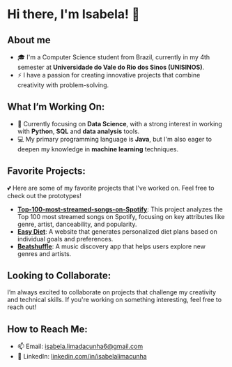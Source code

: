 


# Hi there, I'm **Isabela**! 👋

## About me

- 🎓 I'm a Computer Science student from Brazil, currently in my 4th semester at **Universidade do Vale do Rio dos Sinos (UNISINOS)**.
- ⚡ I have a passion for creating innovative projects that combine creativity with problem-solving.

## What I’m Working On:

- 🌱 Currently focusing on **Data Science**, with a strong interest in working with **Python**, **SQL** and **data analysis** tools.
- 💻 My primary programming language is **Java**, but I'm also eager to deepen my knowledge in **machine learning** techniques.

## Favorite Projects:
💕 Here are some of my favorite projects that I've worked on. Feel free to check out the prototypes!
- **[Top-100-most-streamed-songs-on-Spotify](https://github.com/isabelalimadacunha/Top-100-most-streamed-songs-on-Spotify)**: This project analyzes the Top 100 most streamed songs on Spotify, focusing on key attributes like genre, artist, danceability, and popularity. 
- **[Easy Diet](https://easydiet.vercel.app)**: A website that generates personalized diet plans based on individual goals and preferences.
- **[Beatshuffle](https://beatshuffle.netlify.app)**: A music discovery app that helps users explore new genres and artists.

## Looking to Collaborate:
I’m always excited to collaborate on projects that challenge my creativity and technical skills. If you're working on something interesting, feel free to reach out!

## How to Reach Me:
- 📫 Email: [isabela.limadacunha6@gmail.com](mailto:isabela.limadacunha6@gmail.com)
- 💼 LinkedIn: [linkedin.com/in/isabelalimacunha](https://www.linkedin.com/in/isabelalimacunha/)

